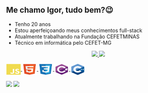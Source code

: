 ## Me chamo Igor, tudo bem?😉
  - Tenho 20 anos
  - Estou aperfeiçoando meus conhecimentos full-stack 
  - Atualmente trabalhando na Fundação CEFETMINAS
  - Técnico em informática pelo CEFET-MG

<div align="center">
  <a href="https://github.com/IgorMarcal" >
  <img height="150em" src="https://github-readme-stats-sigma-five.vercel.app/api?username=IgorMarcal&show_icons=true&theme=dracula&include_all_commits=true&count_private=true" />
  <img height="150em" src="https://github-readme-stats-sigma-five.vercel.app/api/top-langs/?username=IgorMarcal&layout=compact&langs_count=7&theme=dracula" />
</div>
  
 <div style="display: inline_block" align:"center"><br>
  <img align="center" alt="Igor-Js" height="30" width="40" src="https://raw.githubusercontent.com/devicons/devicon/master/icons/javascript/javascript-plain.svg"/>
  <img align="center" alt="Igor-HTML" height="30" width="40" src="https://raw.githubusercontent.com/devicons/devicon/master/icons/html5/html5-original.svg" />
  <img align="center" alt="Igor-CSS" height="30" width="40" src="https://raw.githubusercontent.com/devicons/devicon/master/icons/css3/css3-original.svg" />
  <img align="center" alt="Igor-Cshap" height="30" width="40" src="https://raw.githubusercontent.com/devicons/devicon/master/icons/csharp/csharp-original.svg" />
   <img align="center" alt="Igor-Cpp" height="30" width="40" src="https://raw.githubusercontent.com/devicons/devicon/master/icons/cplusplus/cplusplus-original.svg" />
 </div>
  <br>
 <div> 
  <a href = "mailto:igor502.ig@gmail.com"><img src="https://img.shields.io/badge/-Gmail-%23333?style=for-the-badge&logo=gmail&logoColor=white" target="_blank"></a>
  <a href="https://www.linkedin.com/in/igormarcalalmeida" target="_blank"><img src="https://img.shields.io/badge/-LinkedIn-%230077B5?style=for-the-badge&logo=linkedin&logoColor=white" target="_blank"></a> 

</div>
